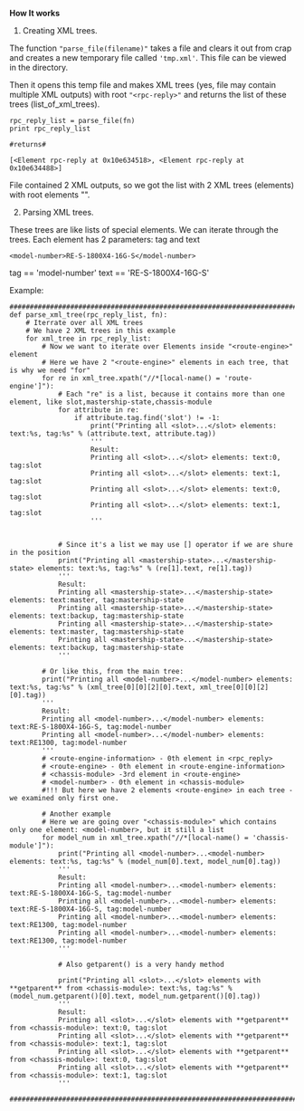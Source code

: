 **How It works**

1) Creating XML trees.

The function ```"parse_file(filename)"``` takes a file and clears it out from crap and creates a new temporary file called ```'tmp.xml'```. This file can be viewed in the directory.

Then it opens this temp file and makes XML trees (yes, file may contain multiple XML outputs) with root ```"<rpc-reply>"``` and returns the list of these trees (list_of_xml_trees).

```
rpc_reply_list = parse_file(fn)
print rpc_reply_list

#returns#

[<Element rpc-reply at 0x10e634518>, <Element rpc-reply at 0x10e634488>]
```

File contained 2 XML outputs, so we got the list with 2 XML trees (elements) with root elements "<rpc-reply>".

2) Parsing XML trees.

These trees are like lists of special elements. We can iterate through the trees.
Each element has 2 parameters: tag and text

```<model-number>RE-S-1800X4-16G-S</model-number>```

tag == 'model-number'
text == 'RE-S-1800X4-16G-S'

Example:
```
###################################################################################################
def parse_xml_tree(rpc_reply_list, fn):
    # Iterrate over all XML trees
    # We have 2 XML trees in this example
    for xml_tree in rpc_reply_list:
        # Now we want to iterate over Elements inside "<route-engine>" element
        # Here we have 2 "<route-engine>" elements in each tree, that is why we need "for"
        for re in xml_tree.xpath("//*[local-name() = 'route-engine']"):
            # Each "re" is a list, because it contains more than one element, like slot,mastership-state,chassis-module
            for attribute in re:
                if attribute.tag.find('slot') != -1:
                    print("Printing all <slot>...</slot> elements: text:%s, tag:%s" % (attribute.text, attribute.tag))
                    '''
                    Result:
                    Printing all <slot>...</slot> elements: text:0, tag:slot
                    Printing all <slot>...</slot> elements: text:1, tag:slot
                    Printing all <slot>...</slot> elements: text:0, tag:slot
                    Printing all <slot>...</slot> elements: text:1, tag:slot
                    '''


            # Since it's a list we may use [] operator if we are shure in the position
            print("Printing all <mastership-state>...</mastership-state> elements: text:%s, tag:%s" % (re[1].text, re[1].tag))
            '''
            Result:
            Printing all <mastership-state>...</mastership-state> elements: text:master, tag:mastership-state
            Printing all <mastership-state>...</mastership-state> elements: text:backup, tag:mastership-state
            Printing all <mastership-state>...</mastership-state> elements: text:master, tag:mastership-state
            Printing all <mastership-state>...</mastership-state> elements: text:backup, tag:mastership-state
            '''

        # Or like this, from the main tree:
        print("Printing all <model-number>...</model-number> elements: text:%s, tag:%s" % (xml_tree[0][0][2][0].text, xml_tree[0][0][2][0].tag))
        '''
        Result:
        Printing all <model-number>...</model-number> elements: text:RE-S-1800X4-16G-S, tag:model-number
        Printing all <model-number>...</model-number> elements: text:RE1300, tag:model-number
        '''
        # <route-engine-information> - 0th element in <rpc_reply>
        # <route-engine> - 0th element in <route-engine-information>
        # <chassis-module> -3rd element in <route-engine>
        # <model-number> - 0th element in <chassis-module>
        #!!! But here we have 2 elements <route-engine> in each tree - we examined only first one.

        # Another example
        # Here we are going over "<chassis-module>" which contains only one element: <model-number>, but it still a list
        for model_num in xml_tree.xpath("//*[local-name() = 'chassis-module']"):
            print("Printing all <model-number>...<model-number> elements: text:%s, tag:%s" % (model_num[0].text, model_num[0].tag))
            '''
            Result:
            Printing all <model-number>...<model-number> elements: text:RE-S-1800X4-16G-S, tag:model-number
            Printing all <model-number>...<model-number> elements: text:RE-S-1800X4-16G-S, tag:model-number
            Printing all <model-number>...<model-number> elements: text:RE1300, tag:model-number
            Printing all <model-number>...<model-number> elements: text:RE1300, tag:model-number
            '''
            
            # Also getparent() is a very handy method
            
            print("Printing all <slot>...</slot> elements with **getparent** from <chassis-module>: text:%s, tag:%s" % (model_num.getparent()[0].text, model_num.getparent()[0].tag))
            '''
            Result:
            Printing all <slot>...</slot> elements with **getparent** from <chassis-module>: text:0, tag:slot
            Printing all <slot>...</slot> elements with **getparent** from <chassis-module>: text:1, tag:slot
            Printing all <slot>...</slot> elements with **getparent** from <chassis-module>: text:0, tag:slot
            Printing all <slot>...</slot> elements with **getparent** from <chassis-module>: text:1, tag:slot
            '''

###################################################################################################
```
